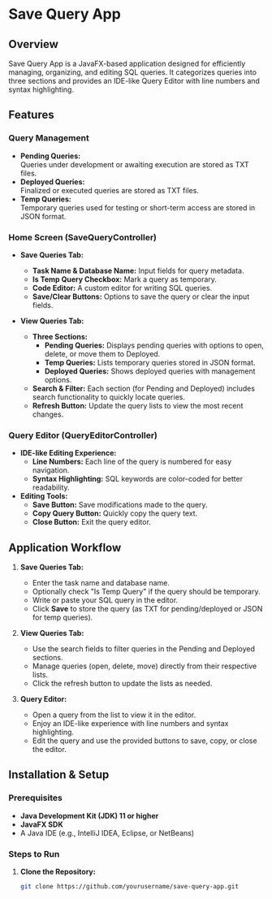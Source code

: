 # Save Query App

## Overview
Save Query App is a JavaFX-based application designed for efficiently managing, organizing, and editing SQL queries. It categorizes queries into three sections and provides an IDE-like Query Editor with line numbers and syntax highlighting.

## Features

### Query Management
- **Pending Queries:**  
  Queries under development or awaiting execution are stored as TXT files.
- **Deployed Queries:**  
  Finalized or executed queries are stored as TXT files.
- **Temp Queries:**  
  Temporary queries used for testing or short-term access are stored in JSON format.

### Home Screen (SaveQueryController)
- **Save Queries Tab:**  
  - **Task Name & Database Name:** Input fields for query metadata.
  - **Is Temp Query Checkbox:** Mark a query as temporary.
  - **Code Editor:** A custom editor for writing SQL queries.
  - **Save/Clear Buttons:** Options to save the query or clear the input fields.

- **View Queries Tab:**  
  - **Three Sections:**  
    - **Pending Queries:** Displays pending queries with options to open, delete, or move them to Deployed.
    - **Temp Queries:** Lists temporary queries stored in JSON format.
    - **Deployed Queries:** Shows deployed queries with management options.
  - **Search & Filter:** Each section (for Pending and Deployed) includes search functionality to quickly locate queries.
  - **Refresh Button:** Update the query lists to view the most recent changes.

### Query Editor (QueryEditorController)
- **IDE-like Editing Experience:**  
  - **Line Numbers:** Each line of the query is numbered for easy navigation.
  - **Syntax Highlighting:** SQL keywords are color-coded for better readability.
- **Editing Tools:**  
  - **Save Button:** Save modifications made to the query.
  - **Copy Query Button:** Quickly copy the query text.
  - **Close Button:** Exit the query editor.

## Application Workflow

1. **Save Queries Tab:**
   - Enter the task name and database name.
   - Optionally check "Is Temp Query" if the query should be temporary.
   - Write or paste your SQL query in the editor.
   - Click **Save** to store the query (as TXT for pending/deployed or JSON for temp queries).

2. **View Queries Tab:**
   - Use the search fields to filter queries in the Pending and Deployed sections.
   - Manage queries (open, delete, move) directly from their respective lists.
   - Click the refresh button to update the lists as needed.

3. **Query Editor:**
   - Open a query from the list to view it in the editor.
   - Enjoy an IDE-like experience with line numbers and syntax highlighting.
   - Edit the query and use the provided buttons to save, copy, or close the editor.

## Installation & Setup

### Prerequisites
- **Java Development Kit (JDK) 11 or higher**
- **JavaFX SDK**
- A Java IDE (e.g., IntelliJ IDEA, Eclipse, or NetBeans)

### Steps to Run
1. **Clone the Repository:**
   ```sh
   git clone https://github.com/yourusername/save-query-app.git
